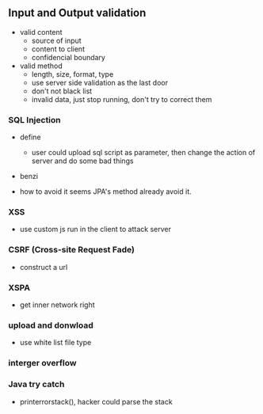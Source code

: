 ## Input and Output validation

* valid content
	- source of input
	- content to client
	- confidencial boundary
* valid method
	- length, size, format, type
	- use server side validation as the last door
	- don't not black list
	- invalid data, just stop running, don't try to correct them
	
	
### SQL Injection
* define
	- user could upload sql script as parameter, then change the action of server and do some bad things
* benzi

* how to avoid it
   seems JPA's method already avoid it.
   
### XSS
* use custom js run in the client to attack server

### CSRF (Cross-site Request Fade)
* construct a url

### XSPA 
* get inner network right

### upload and donwload 
* use white list file type


### interger overflow


### Java try catch 
* printerrorstack(), hacker could parse the stack 

